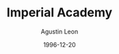 ---
mission_id: academy
title: "Imperial Academy"
author: "Agustin Leon"
date: "1996-12-20"
description: "One year after Kyle destroyed the Arc Hammer, the Rebel Alliance gets a report that one of the facilities of the Imperial Academy is being left relatively unprotected. Since this place happens to be where Kyle was trained, he decides to destroy the facility without consulting with the Rebel High Command. Ignoring Jan's warnings that this is an obvious trap for the Rebellion's new agent, Kyle prepares to enter the complex without the notion that the trap is set..."
level-replaced:	ROBOTICS
difficulty: Yes
bm:	yes
fme: no
wax: no
3do: yes
voc: no
gmd: no
lfd: yes
base: "New level from scratch"
editors: "DFUSE for GOB, BMP2DF for LFD"
---
